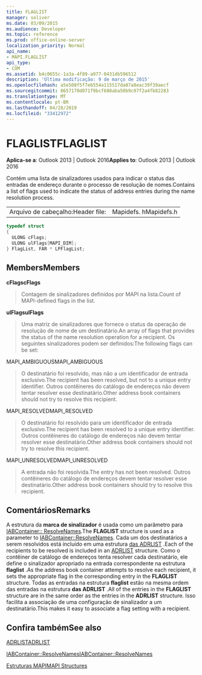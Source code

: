 ```yaml
---
title: FLAGLIST
manager: soliver
ms.date: 03/09/2015
ms.audience: Developer
ms.topic: reference
ms.prod: office-online-server
localization_priority: Normal
api_name:
- MAPI.FLAGLIST
api_type:
- COM
ms.assetid: b4c0655c-1a3a-4f89-a977-0431db596512
description: 'Última modificação: 9 de março de 2015'
ms.openlocfilehash: a5e508f5f7e6554a115517da87a8eac39f39aecf
ms.sourcegitcommit: 8657170d071f9bcf680aba50b9c07f2a4fb82283
ms.translationtype: MT
ms.contentlocale: pt-BR
ms.lasthandoff: 04/28/2019
ms.locfileid: "33412972"
---
```

# <a name="flaglist"></a><span data-ttu-id="e4b8b-103">FLAGLIST</span><span class="sxs-lookup"><span data-stu-id="e4b8b-103">FLAGLIST</span></span>

  
  
<span data-ttu-id="e4b8b-104">**Aplica-se a**: Outlook 2013 | Outlook 2016</span><span class="sxs-lookup"><span data-stu-id="e4b8b-104">**Applies to**: Outlook 2013 | Outlook 2016</span></span> 
  
<span data-ttu-id="e4b8b-105">Contém uma lista de sinalizadores usados para indicar o status das entradas de endereço durante o processo de resolução de nomes.</span><span class="sxs-lookup"><span data-stu-id="e4b8b-105">Contains a list of flags used to indicate the status of address entries during the name resolution process.</span></span>
  
|||
|:-----|:-----|
|<span data-ttu-id="e4b8b-106">Arquivo de cabeçalho:</span><span class="sxs-lookup"><span data-stu-id="e4b8b-106">Header file:</span></span>  <br/> |<span data-ttu-id="e4b8b-107">Mapidefs. h</span><span class="sxs-lookup"><span data-stu-id="e4b8b-107">Mapidefs.h</span></span>  <br/> |
   
```cpp
typedef struct
{
  ULONG cFlags;
  ULONG ulFlags[MAPI_DIM];
} FlagList, FAR * LPFlagList;

```

## <a name="members"></a><span data-ttu-id="e4b8b-108">Members</span><span class="sxs-lookup"><span data-stu-id="e4b8b-108">Members</span></span>

 <span data-ttu-id="e4b8b-109">**cFlags**</span><span class="sxs-lookup"><span data-stu-id="e4b8b-109">**cFlags**</span></span>
  
> <span data-ttu-id="e4b8b-110">Contagem de sinalizadores definidos por MAPI na lista.</span><span class="sxs-lookup"><span data-stu-id="e4b8b-110">Count of MAPI-defined flags in the list.</span></span>
    
 <span data-ttu-id="e4b8b-111">**ulFlags**</span><span class="sxs-lookup"><span data-stu-id="e4b8b-111">**ulFlags**</span></span>
  
> <span data-ttu-id="e4b8b-112">Uma matriz de sinalizadores que fornece o status da operação de resolução de nome de um destinatário.</span><span class="sxs-lookup"><span data-stu-id="e4b8b-112">An array of flags that provides the status of the name resolution operation for a recipient.</span></span> <span data-ttu-id="e4b8b-113">Os seguintes sinalizadores podem ser definidos:</span><span class="sxs-lookup"><span data-stu-id="e4b8b-113">The following flags can be set:</span></span>
    
<span data-ttu-id="e4b8b-114">MAPI_AMBIGUOUS</span><span class="sxs-lookup"><span data-stu-id="e4b8b-114">MAPI_AMBIGUOUS</span></span> 
  
> <span data-ttu-id="e4b8b-115">O destinatário foi resolvido, mas não a um identificador de entrada exclusivo.</span><span class="sxs-lookup"><span data-stu-id="e4b8b-115">The recipient has been resolved, but not to a unique entry identifier.</span></span> <span data-ttu-id="e4b8b-116">Outros contêineres do catálogo de endereços não devem tentar resolver esse destinatário.</span><span class="sxs-lookup"><span data-stu-id="e4b8b-116">Other address book containers should not try to resolve this recipient.</span></span> 
    
<span data-ttu-id="e4b8b-117">MAPI_RESOLVED</span><span class="sxs-lookup"><span data-stu-id="e4b8b-117">MAPI_RESOLVED</span></span> 
  
> <span data-ttu-id="e4b8b-118">O destinatário foi resolvido para um identificador de entrada exclusivo.</span><span class="sxs-lookup"><span data-stu-id="e4b8b-118">The recipient has been resolved to a unique entry identifier.</span></span> <span data-ttu-id="e4b8b-119">Outros contêineres do catálogo de endereços não devem tentar resolver esse destinatário.</span><span class="sxs-lookup"><span data-stu-id="e4b8b-119">Other address book containers should not try to resolve this recipient.</span></span> 
    
<span data-ttu-id="e4b8b-120">MAPI_UNRESOLVED</span><span class="sxs-lookup"><span data-stu-id="e4b8b-120">MAPI_UNRESOLVED</span></span> 
  
> <span data-ttu-id="e4b8b-121">A entrada não foi resolvida.</span><span class="sxs-lookup"><span data-stu-id="e4b8b-121">The entry has not been resolved.</span></span> <span data-ttu-id="e4b8b-122">Outros contêineres do catálogo de endereços devem tentar resolver esse destinatário.</span><span class="sxs-lookup"><span data-stu-id="e4b8b-122">Other address book containers should try to resolve this recipient.</span></span>
    
## <a name="remarks"></a><span data-ttu-id="e4b8b-123">Comentários</span><span class="sxs-lookup"><span data-stu-id="e4b8b-123">Remarks</span></span>

<span data-ttu-id="e4b8b-124">A estrutura da **marca de sinalizador** é usada como um parâmetro para [IABContainer:: ResolveNames](iabcontainer-resolvenames.md).</span><span class="sxs-lookup"><span data-stu-id="e4b8b-124">The **FLAGLIST** structure is used as a parameter to [IABContainer::ResolveNames](iabcontainer-resolvenames.md).</span></span> <span data-ttu-id="e4b8b-125">Cada um dos destinatários a serem resolvidos está incluído em uma estrutura [das ADRLIST](adrlist.md) .</span><span class="sxs-lookup"><span data-stu-id="e4b8b-125">Each of the recipients to be resolved is included in an [ADRLIST](adrlist.md) structure.</span></span> <span data-ttu-id="e4b8b-126">Como o contêiner de catálogo de endereços tenta resolver cada destinatário, ele define o sinalizador apropriado na entrada correspondente na estrutura **flaglist** .</span><span class="sxs-lookup"><span data-stu-id="e4b8b-126">As the address book container attempts to resolve each recipient, it sets the appropriate flag in the corresponding entry in the **FLAGLIST** structure.</span></span> <span data-ttu-id="e4b8b-127">Todas as entradas na estrutura **flaglist** estão na mesma ordem das entradas na estrutura **das ADRLIST** .</span><span class="sxs-lookup"><span data-stu-id="e4b8b-127">All of the entries in the **FLAGLIST** structure are in the same order as the entries in the **ADRLIST** structure.</span></span> <span data-ttu-id="e4b8b-128">Isso facilita a associação de uma configuração de sinalizador a um destinatário.</span><span class="sxs-lookup"><span data-stu-id="e4b8b-128">This makes it easy to associate a flag setting with a recipient.</span></span> 
  
## <a name="see-also"></a><span data-ttu-id="e4b8b-129">Confira também</span><span class="sxs-lookup"><span data-stu-id="e4b8b-129">See also</span></span>



[<span data-ttu-id="e4b8b-130">ADRLIST</span><span class="sxs-lookup"><span data-stu-id="e4b8b-130">ADRLIST</span></span>](adrlist.md)
  
[<span data-ttu-id="e4b8b-131">IABContainer::ResolveNames</span><span class="sxs-lookup"><span data-stu-id="e4b8b-131">IABContainer::ResolveNames</span></span>](iabcontainer-resolvenames.md)


[<span data-ttu-id="e4b8b-132">Estruturas MAPI</span><span class="sxs-lookup"><span data-stu-id="e4b8b-132">MAPI Structures</span></span>](mapi-structures.md)

